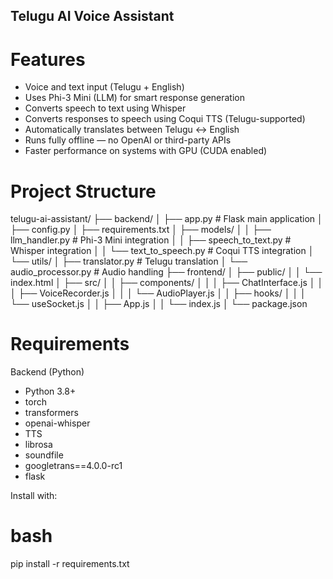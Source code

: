 ## Telugu AI Voice Assistant

# Features

- Voice and text input (Telugu + English)
- Uses Phi-3 Mini (LLM) for smart response generation
- Converts speech to text using Whisper
- Converts responses to speech using Coqui TTS (Telugu-supported)
- Automatically translates between Telugu ↔ English
- Runs fully offline — no OpenAI or third-party APIs
- Faster performance on systems with GPU (CUDA enabled)

# Project Structure
telugu-ai-assistant/
├── backend/
│ ├── app.py # Flask main application
│ ├── config.py
│ ├── requirements.txt
│ ├── models/
│ │ ├── llm_handler.py # Phi-3 Mini integration
│ │ ├── speech_to_text.py # Whisper integration
│ │ └── text_to_speech.py # Coqui TTS integration
│ └── utils/
│ ├── translator.py # Telugu translation
│ └── audio_processor.py # Audio handling
├── frontend/
│ ├── public/
│ │ └── index.html
│ ├── src/
│ │ ├── components/
│ │ │ ├── ChatInterface.js
│ │ │ ├── VoiceRecorder.js
│ │ │ └── AudioPlayer.js
│ │ ├── hooks/
│ │ │ └── useSocket.js
│ │ ├── App.js
│ │ └── index.js
│ └── package.json

# Requirements

Backend (Python)
- Python 3.8+
- torch
- transformers
- openai-whisper
- TTS
- librosa
- soundfile
- googletrans==4.0.0-rc1
- flask

Install with:

# bash
pip install -r requirements.txt

